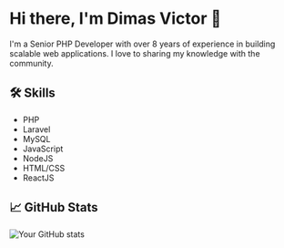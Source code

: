 # Hi there, I'm Dimas Victor 👋

I'm a Senior PHP Developer with over 8 years of experience in building scalable web applications. I love to sharing my knowledge with the community.

## 🛠️ Skills
- PHP
- Laravel
- MySQL
- JavaScript
- NodeJS
- HTML/CSS
- ReactJS

## 📈 GitHub Stats
![Your GitHub stats](https://github-readme-stats.vercel.app/api?username=dvictor357&show_icons=true&theme=radical)
